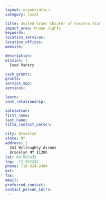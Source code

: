 ```yaml
---
layout: organization
category: local

title: United Grand Chapter of Eastern Star
impact_area: Human Rights
keywords: 
location_services: 
location_offices: 
website: 

description: 
mission: |
  Food Pantry

cash_grants: 
grants: 
service_opp: 
services: 

learn: 
cont_relationship: 

salutation: 
first_name: 
last_name: 
title_contact_person: 

city: Brooklyn
state: NY
address: |
  441 Willoughby Avenue     
  Brooklyn NY 11206
lat: 40.693435
lng: -73.952247
phone: 718-624-2484
ext: 
fax: 
email: 
preferred_contact: 
contact_person_intro: 
---
```

